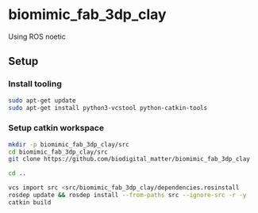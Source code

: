 # biomimic_fab_3dp_clay

Using ROS noetic

## Setup

### Install tooling

```bash
sudo apt-get update
sudo apt-get install python3-vcstool python-catkin-tools
```


### Setup catkin workspace
```bash
mkdir -p biomimic_fab_3dp_clay/src
cd biomimic_fab_3dp_clay/src
git clone https://github.com/biodigital_matter/biomimic_fab_3dp_clay

cd ..

vcs import src <src/biomimic_fab_3dp_clay/dependencies.rosinstall
rosdep update && rosdep install --from-paths src --ignore-src -r -y
catkin build 
```
